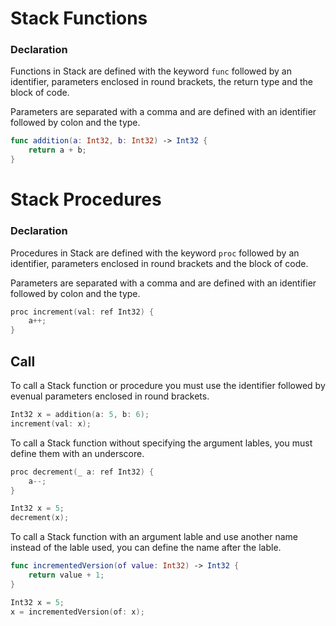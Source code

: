
# Stack Functions

### Declaration

Functions in Stack are defined with the keyword `func`
followed by an identifier, parameters enclosed in round
brackets, the return type and the block of code.

Parameters are separated with a comma and are defined
with an identifier followed by colon and the type.

```swift
func addition(a: Int32, b: Int32) -> Int32 {
    return a + b;
}
```

# Stack Procedures

### Declaration

Procedures in Stack are defined with the keyword `proc`
followed by an identifier, parameters enclosed in round
brackets and the block of code.

Parameters are separated with a comma and are defined
with an identifier followed by colon and the type.

```swift
proc increment(val: ref Int32) {
    a++;
}
```

## Call

To call a Stack function or procedure you must use
the identifier followed by evenual parameters
enclosed in round brackets.

```swift
Int32 x = addition(a: 5, b: 6);
increment(val: x);
```

To call a Stack function without specifying the
argument lables, you must define them with an
underscore.

```swift
proc decrement(_ a: ref Int32) {
    a--;
}

Int32 x = 5;
decrement(x);
```

To call a Stack function with an argument lable
and use another name instead of the lable used,
you can define the name after the lable.

```swift
func incrementedVersion(of value: Int32) -> Int32 {
    return value + 1;
}

Int32 x = 5;
x = incrementedVersion(of: x);
```
